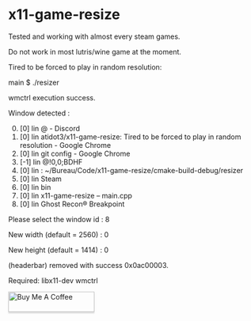 # x11-game-resize

Tested and working with almost every steam games.

Do not work in most lutris/wine game at the moment.

Tired to be forced to play in random resolution:

main $ ./resizer 

wmctrl execution success.

Window detected :

0) [0]  lin @ - Discord
1) [0]  lin atidot3/x11-game-resize: Tired to be forced to play in random resolution - Google Chrome
2) [0]  lin git config - Google Chrome
3) [-1]  lin @!0,0;BDHF
4) [0]  lin : ~/Bureau/Code/x11-game-resize/cmake-build-debug/resizer
5) [0]  lin Steam
6) [0]  lin bin
7) [0]  lin x11-game-resize – main.cpp
8) [0]  lin Ghost Recon® Breakpoint

Please select the window id : 8

New width (default = 2560) : 0

New height (default = 1414) : 0

(headerbar) removed with success 0x0ac00003.


Required: libx11-dev wmctrl

<a href="https://www.buymeacoffee.com/atidote" target="_blank"><img src="https://www.buymeacoffee.com/assets/img/custom_images/orange_img.png" alt="Buy Me A Coffee" style="height: 41px !important;width: 174px !important;box-shadow: 0px 3px 2px 0px rgba(190, 190, 190, 0.5) !important;-webkit-box-shadow: 0px 3px 2px 0px rgba(190, 190, 190, 0.5) !important;" ></a>
